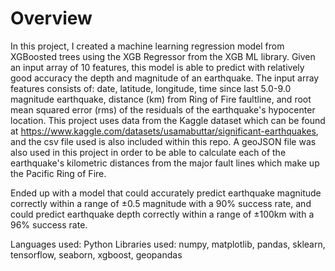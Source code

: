 # Overview
  In this project, I created a machine learning regression model from XGBoosted trees using the XGB Regressor from the XGB ML library. Given an input array of 10 features, this model is able to predict with relatively good accuracy the depth and magnitude of an earthquake. The input array features consists of: date, latitude, longitude, time since last 5.0-9.0 magnitude earthquake, distance (km) from Ring of Fire faultline, and root mean squared error (rms) of the residuals of the earthquake's hypocenter location. This project uses data from the Kaggle dataset which can be found at https://www.kaggle.com/datasets/usamabuttar/significant-earthquakes, and the csv file used is also included within this repo. A geoJSON file was also used in this project in order to be able to calculate each of the earthquake's kilometric distances from the major fault lines which make up the Pacific Ring of Fire. 

  Ended up with a model that could accurately predict earthquake magnitude correctly within a range of ±0.5 magnitude with a 90% success rate, and could predict earthquake depth correctly within a range of ±100km with a 96% success rate. 

Languages used: Python 
Libraries used: numpy, matplotlib, pandas, sklearn, tensorflow, seaborn, xgboost, geopandas
